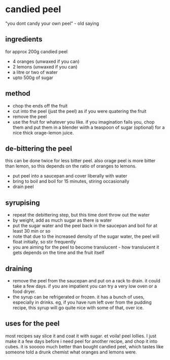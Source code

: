 # candied peel
"you dont candy your own peel" - old saying

## ingredients
for approx 200g candied peel

- 4 oranges (unwaxed if you can)
- 2 lemons (unwaxed if you can)
- a litre or two of water
- upto 500g of sugar

## method
- chop the ends off the fruit
- cut into the peel (just the peel) as if you were quatering the fruit
- remove the peel
- use the fruit for whatever you like. if you imagination fails you, chop them and put them in a blender wiith a teaspoon of sugar (optional) for a nice thick orage-lemon juice.
## de-bittering the peel
this can be done twice for less bitter peel. also orage peel is more bitter than lemon, so this depends on the ratio of oranges to lemons.
- put peel into a saucepan and cover liberally with water
- bring to boil and boil for 15 minutes, stiring occasionally
- drain peel
## syrupising
- repeat the debittering step, but this time dont throw out the water
- by weight, add as much sugar as there is water
- put the sugar water and the peel back in the saucepan and boil for at least 30 min or so
- note that due to the increased density of the sugar water, the peel will float initially, so stir frequently
- you are aiming for the peel to become translucent - how translucent it gets depends on the time and the fruit itself
## draining
- remove the peel from the saucepan and put on a rack to drain. it could take a few days. if you are impatient you can try a very low oven or a food dryer.
- the syrup can be refrigerated or frozen. it has a bunch of uses, especially in drinks. eg, if you have rum left over from the pudding recipe, this syrup will go quite nice with some of that, over ice.
## uses for the peel
most recipes say slice it and coat it with sugar. et voila! peel lollies. I just make it a few days before i need peel for another recipe, and chop it into cubes. it is sooooo much better than bought candied peel, which tastes like someone told a drunk chemist what oranges and lemons were.

